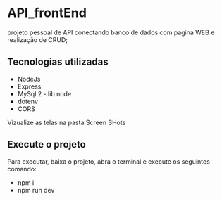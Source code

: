 # API_frontEnd

projeto pessoal de API conectando banco de dados com pagina WEB e realização de CRUD;

## Tecnologias utilizadas
- NodeJs
- Express
- MySql 2 - lib node
- dotenv
- CORS

Vizualize as telas na pasta Screen SHots

## Execute o projeto
Para executar, baixa o projeto, abra o terminal e execute os seguintes comando:

- npm i
- npm run dev
